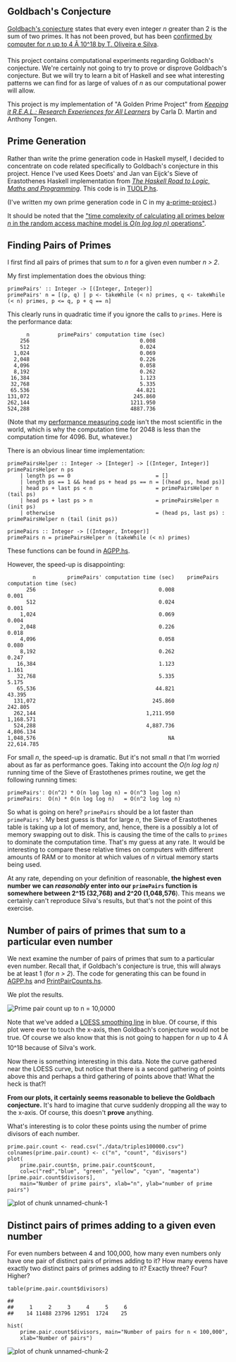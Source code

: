 Goldbach's Conjecture
---------------------

[Goldbach's
conjecture](<http://en.wikipedia.org/wiki/Goldbach's_conjecture>) states
that every even integer *n* greater than 2 is the sum of two primes. It
has not been proved, but has been [confirmed by computer for *n* up to 4
Ã 10\^18 by T. Oliveira e
Silva](http://en.wikipedia.org/wiki/Goldbach%27s_conjecture#Verified_results).

This project contains computational experiments regarding Goldbach's
conjecture. We're certainly not going to try to prove or disprove
Goldbach's conjecture. But we will try to learn a bit of Haskell and see
what interesting patterns we can find for as large of values of *n* as
our computational power will allow.

This project is my implementation of "A Golden Prime Project" from
[*Keeping it R.E.A.L.: Research Experiences for All
Learners*](http://www.maa.org/publications/ebooks/keeping-it-real-research-experiences-for-all-learners)
by Carla D. Martin and Anthony Tongen.

Prime Generation
----------------

Rather than write the prime generation code in Haskell myself, I decided
to concentrate on code related specifically to Goldbach's conjecture in
this project. Hence I've used Kees Doets' and Jan van Eijck's Sieve of
Erastothenes Haskell implementation from [*The Haskell Road to Logic,
Maths and Programming*](http://homepages.cwi.nl/~jve/HR/#Home). This
code is in
[TUOLP.hs](https://github.com/paul-reiners/a-golden-prime-project/blob/master/src/TUOLP.hs).

(I've written my own prime generation code in C in my
[a-prime-project](https://github.com/paul-reiners/a-prime-project/blob/master/prime.c).)

It should be noted that the ["time complexity of calculating all primes
below *n* in the random access machine model is *O(n log log n)*
operations"](http://en.wikipedia.org/wiki/Sieve_of_Eratosthenes#Algorithm_complexity).

Finding Pairs of Primes
-----------------------

I first find all pairs of primes that sum to *n* for a given even number
*n \> 2*.

My first implementation does the obvious thing:

    primePairs' :: Integer -> [(Integer, Integer)]
    primePairs' n = [(p, q) | p <- takeWhile (< n) primes, q <- takeWhile (< n) primes, p <= q, p + q == n]

This clearly runs in quadratic time if you ignore the calls to `primes`.
Here is the performance data:

          n         primePairs' computation time (sec)
        256                                   0.008
        512                                   0.024
      1,024                                   0.069
      2,048                                   0.226
      4,096                                   0.058
      8,192                                   0.262
     16,384                                   1.123
     32,768                                   5.335
     65.536                                  44.821
    131,072                                 245.860
    262,144                                1211.950
    524,288                                4887.736

(Note that my [performance measuring
code](https://github.com/paul-reiners/a-golden-prime-project/blob/master/src/TimePairGeneration.hs)
isn't the most scientific in the world, which is why the computation
time for 2048 is less than the computation time for 4096. But,
whatever.)

There is an obvious linear time implementation:

    primePairsHelper :: Integer -> [Integer] -> [(Integer, Integer)]
    primePairsHelper n ps 
        | length ps == 0                           = []
        | length ps == 1 && head ps + head ps == n = [(head ps, head ps)]
        | head ps + last ps < n                    = primePairsHelper n (tail ps)
        | head ps + last ps > n                    = primePairsHelper n (init ps)
        | otherwise                                = (head ps, last ps) : primePairsHelper n (tail (init ps))
        
    primePairs :: Integer -> [(Integer, Integer)]
    primePairs n = primePairsHelper n (takeWhile (< n) primes)

These functions can be found in
[AGPP.hs](https://github.com/paul-reiners/a-golden-prime-project/blob/master/src/AGPP.hs).

However, the speed-up is disappointing:

            n          primePairs' computation time (sec)    primePairs computation time (sec)
          256                                       0.008                                0.001
          512                                       0.024                                0.001
        1,024                                       0.069                                0.004
        2,048                                       0.226                                0.018
        4,096                                       0.058                                0.080
        8,192                                       0.262                                0.247
       16,384                                       1.123                                1.161
       32,768                                       5.335                                5.175
       65,536                                      44.821                               43.395
      131,072                                     245.860                              242.805
      262,144                                   1,211.950                            1,168.571
      524,288                                   4,887.736                            4,806.134
    1,048,576                                          NA                           22,614.785

For small *n*, the speed-up is dramatic. But it's not small *n* that I'm
worried about as far as performance goes. Taking into account the *O(n
log log n)* running time of the Sieve of Erastothenes primes routine, we
get the following running times:

    primePairs': O(n^2) * O(n log log n) = O(n^3 log log n)
    primePairs:  O(n) * O(n log log n)   = O(n^2 log log n)

So what is going on here? `primePairs` should be a lot faster than
`primePairs'`. My best guess is that for large *n*, the Sieve of
Erastothenes table is taking up a lot of memory, and, hence, there is a
possibly a lot of memory swapping out to disk. This is causing the time
of the calls to `primes` to dominate the computation time. That's my
guess at any rate. It would be interesting to compare these relative
times on computers with different amounts of RAM or to monitor at which
values of *n* virtual memory starts being used.

At any rate, depending on your definition of reasonable, **the highest
even number we can *reasonably* enter into our `primePairs` function is
somewhere between 2\^15 (32,768) and 2\^20 (1,048,576**). This means we
certainly can't reproduce Silva's results, but that's not the point of
this exercise.

Number of pairs of primes that sum to a particular even number
--------------------------------------------------------------

We next examine the number of pairs of primes that sum to a particular
even number. Recall that, if Goldbach's conjecture is true, this will
always be at least 1 (for *n \> 2*). The code for generating this can be
found in
[AGPP.hs](https://github.com/paul-reiners/a-golden-prime-project/blob/master/src/AGPP.hs)
and
[PrintPairCounts.hs](https://github.com/paul-reiners/a-golden-prime-project/blob/master/src/PrintPairCounts.hs).

We plot the results.

![Prime pair count up to *n =
10,0000*](https://raw.githubusercontent.com/paul-reiners/a-golden-prime-project/master/plots/PrimePairCounts100000.png "Prime pair count up to *n = 10,000*")

Note that we've added a [LOESS smoothing
line](http://en.wikipedia.org/wiki/Local_regression) in blue. Of course,
if this plot were ever to touch the x-axis, then Goldbach's conjecture
would not be true. Of course we also know that this is not going to
happen for *n* up to 4 Ã 10\^18 because of Silva's work.

Now there is something interesting in this data. Note the curve gathered
near the LOESS curve, but notice that there is a second gathering of
points above this and perhaps a third gathering of points above that!
What the heck is that?!

**From our plots, it certainly seems reasonable to believe the Goldbach
conjecture.** It's hard to imagine that curve suddenly dropping all the
way to the x-axis. Of course, this doesn't **prove** anything.

What's interesting is to color these points using the number of prime
divisors of each number.

    prime.pair.count <- read.csv("./data/triples100000.csv")
    colnames(prime.pair.count) <- c("n", "count", "divisors")
    plot(
        prime.pair.count$n, prime.pair.count$count, 
        col=c("red","blue", "green", "yellow", "cyan", "magenta")[prime.pair.count$divisors], 
        main="Number of prime pairs", xlab="n", ylab="number of prime pairs")

![plot of chunk
unnamed-chunk-1](./README_files/figure-markdown_strict/unnamed-chunk-1.png)

Distinct pairs of primes adding to a given even number
------------------------------------------------------

For even numbers between 4 and 100,000, how many even numbers only have
one pair of distinct pairs of primes adding to it? How many evens have
exactly two distinct pairs of primes adding to it? Exactly three? Four?
Higher?

    table(prime.pair.count$divisors)

    ## 
    ##     1     2     3     4     5     6 
    ##    14 11488 23796 12951  1724    25

    hist(
        prime.pair.count$divisors, main="Number of pairs for n < 100,000", 
        xlab="Number of pairs")

![plot of chunk
unnamed-chunk-2](./README_files/figure-markdown_strict/unnamed-chunk-2.png)
